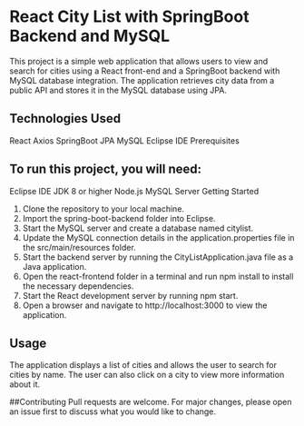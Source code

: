 # React City List with SpringBoot Backend and MySQL
This project is a simple web application that allows users to view and search for cities using a React front-end and a SpringBoot backend with MySQL database integration. The application retrieves city data from a public API and stores it in the MySQL database using JPA.

## Technologies Used
React
Axios
SpringBoot
JPA
MySQL
Eclipse IDE
Prerequisites
## To run this project, you will need:

Eclipse IDE
JDK 8 or higher
Node.js
MySQL Server
Getting Started
1. Clone the repository to your local machine.
2. Import the spring-boot-backend folder into Eclipse.
3. Start the MySQL server and create a database named citylist.
4. Update the MySQL connection details in the application.properties file in the src/main/resources folder.
5. Start the backend server by running the CityListApplication.java file as a Java application.
6. Open the react-frontend folder in a terminal and run npm install to install the necessary dependencies.
7. Start the React development server by running npm start.
8. Open a browser and navigate to http://localhost:3000 to view the application.
## Usage
The application displays a list of cities and allows the user to search for cities by name. The user can also click on a city to view more information about it.

##Contributing
Pull requests are welcome. For major changes, please open an issue first to discuss what you would like to change.
